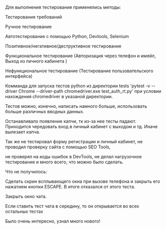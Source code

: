Для выполнения тестирования применялись методы:

Тестирование требований

Ручное тестирование

Автотестирование с помощью Python, Devtools, Selenium

Позитивное/негативное/деструктивное тестирование

Функциональное тестирование (Авторизация через телефон и имейл, Выход из личного кабинета )

Нефункциональное тестирование (Тестирование пользовательского интерфейса)

Комманда для запуска тестов python из директории tests 'pytest -v --driver Chrome --driver-path chromedriver.exe  test_auth_rt.py' 
при условии нахождения chromedriver в указаной директории. 

Тестов можно, конечно, написать намного больше, использовать больше различных вводных данных. 

Останавливало появление капчи, тк из-за нее тесты падают. 
Приходится чередовать вход в личный кабинет с выходом и тд. Иначе вылезает капча.

Так же не тестировал форму регистрации и личный кабинет,
не проводил проверку сайта с помощью SEO Tools, 

не проверял на коды ошибок в DevTools, 
не делал нагрузочное тестирование и много всего, что можно было сделать.

Что не получилось:

Сделать скрин всплывающего окна при вызове телефона и закрыть его нажатием кнопки ESCAPE. 
В итоге отказался от этого теста.

Закрыть окно чата.

Если ставить тест чата в середину, то он открывается во всех остальных тестах

Было очень интересно, узнал много нового!
